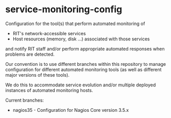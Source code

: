 service-monitoring-config
=========================

Configuration for the tool(s) that perform automated monitoring of

* RIT's network-accessible services
* Host resources (memory, disk ...) associated with those services

and notify RIT staff and/or perform appropriate automated responses 
when problems are detected.

Our convention is to use different branches within this repository
to manage configuration for different automated monitoring tools
(as well as different major versions of these tools).

We do this to accommodate service evolution and/or multiple deployed
instances of automated monitoring hosts.

Current branches:

* nagios35 - Configuration for Nagios Core version 3.5.x
